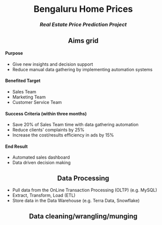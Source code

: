 <h1 align='center'>Bengaluru Home Prices</h1>
<h3 align='center'><em>Real Estate Price Prediction Project</em></h3>

<h2 align='center'>Aims grid</h2>

#### Purpose
- Give new insights and decision support
- Reduce manual data gathering by implementing automation systems

#### Benefited Target
- Sales Team
- Marketing Team
- Customer Service Team

#### Success Criteria (within three months)
- Save 20% of Sales Team time with data gathering automation
- Reduce clients' complaints by 25%
- Increase the cost/results efficiency in ads by 15%

#### End Result
- Automated sales dashboard
- Data driven decision making


<h2 align='center'>Data Processing</h2>

- Pull data from the OnLine Transaction Processing (OLTP) (e.g. MySQL)
- Extract, Transform, Load (ETL)
- Store data in the Data Warehouse (e.g. Terra Data, Snowflake)


<h2 align='center'>Data cleaning/wrangling/munging</h2>













